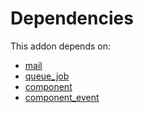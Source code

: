 # Dependencies

This addon depends on:

- [mail](https://github.com/bringout/oca-ocb-core/tree/680f309d65868a57afe7e3be0f9905cc2a7043fb/odoo-bringout-oca-ocb-mail)
- [queue_job](https://github.com/bringout/oca-technical)
- [component](https://github.com/bringout/oca-technical)
- [component_event](https://github.com/bringout/oca-technical)
